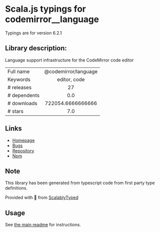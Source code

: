 
# Scala.js typings for codemirror__language

Typings are for version 6.2.1

## Library description:
Language support infrastructure for the CodeMirror code editor

|                    |                 |
| ------------------ | :-------------: |
| Full name          | @codemirror/language |
| Keywords           | editor, code |
| # releases         | 27 |
| # dependents       | 0.0 |
| # downloads        | 722054.6666666666 |
| # stars            | 7.0 |

## Links
- [Homepage](https://github.com/codemirror/language#readme)
- [Bugs](https://github.com/codemirror/language/issues)
- [Repository](https://github.com/codemirror/language)
- [Npm](https://www.npmjs.com/package/%40codemirror%2Flanguage)
    


## Note
This library has been generated from typescript code from first party type definitions.

Provided with :purple_heart: from [ScalablyTyped](https://github.com/oyvindberg/ScalablyTyped)

## Usage
See [the main readme](../../readme.md) for instructions.


